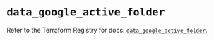 # `data_google_active_folder`

Refer to the Terraform Registry for docs: [`data_google_active_folder`](https://registry.terraform.io/providers/hashicorp/google/5.38.0/docs/data-sources/active_folder).
